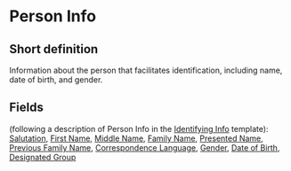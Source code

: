 # Person Info
## Short definition
Information about the person that facilitates identification, including name, date of birth, and gender.
## Fields
(following a description of Person Info in the [Identifying Info](../Templates/Identifying%20Info.md) template):
[Salutation](../Object-Fields/Person%20Info/Salutation.md),
[First Name](../Object-Fields/Person%20Info/First%20Name.md),
[Middle Name](../Object-Fields/Person%20Info/Middle%20Name.md),
[Family Name](../Object-Fields/Person%20Info/Family%20Name.md),
[Presented Name](../Object-Fields/Person%20Info/Presented%20Name.md),
[Previous Family Name](../Object-Fields/Person%20Info/Previous%20Family%20Name.md),
[Correspondence Language](../Object-Fields/Person%20Info/Correspondence%20Language.md),
[Gender](../Object-Fields/Person%20Info/Gender.md),
[Date of Birth](../Object-Fields/Person%20Info/Date%20of%20Birth.md),
[Designated Group](../Object-Fields/Person%20Info/Designated%20Group.md)
